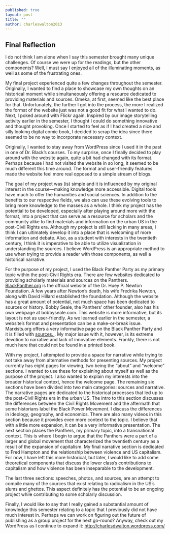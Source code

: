 ```yaml
---
published: true
layout: post
title: ""
author: charleswalton2013
---
```


## Final Reflection 

I do not think I am alone when I say this semester brought many unique challenges. Of course we were up for the readings, but the other components? Well, I must say I enjoyed all of the illuminating moments, as well as some of the frustrating ones. 

My final project experienced quite a few changes throughout the semester. Originally, I wanted to find a place to showcase my own thoughts on an historical moment while simultaneously offering a resource dedicated to providing materials and sources. Omeka, at first, seemed like the best place for that. Unfortunately, the further I got into the process, the more I realized the format of the website just was not a good fit for what I wanted to do. Next, I poked around with Flickr again. Inspired by our image storytelling activity earlier in the semester, I thought I could do something innovative and thought provoking. Once I started to feel as if I had created a nice and silly looking digital comic book, I decided to scrap the idea since there seemed to be no way to incorporate necessary context. 

Originally, I wanted to stay away from WordPress since I used it in the past in one of Dr. Black’s courses. To my surprise, once I finally decided to play around with the website again, quite a bit had changed with its format. Perhaps because I had not visited the website in so long, it seemed to be much different this time around. The format and user-friendly features made the website feel more real opposed to a simple stream of blogs. 

The goal of my project was (is) simple and it is influenced by my original interest in the course—making knowledge more accessible. Digital tools have much to offer the humanities and social sciences. In addition to the benefits to our respective fields, we also can use these evolving tools to bring more knowledge to the masses as a whole. I think my project has the potential to be developed, especially after playing around more with the format, into a project that can serve as a resource for scholars and the community alike to find materials and information on the urban US in the post-Civil Rights era. Although my project is still lacking in many areas, I think I can ultimately develop it into a place that is welcoming of more information and debate. Also, as a student with interests in the twentieth century, I think it is imperative to be able to utilize visualization in understanding the sources. I believe WordPress is an appropriate method to use when trying to provide a reader with those components, as well a historical narrative. 


For the purpose of my project, I used the Black Panther Party as my primary topic within the post-Civil Rights era. There are few websites dedicated to providing scholarly materials and sources on the Panthers. [BlackPanther.org](BlackPanther.org) is the official website of the Dr. Huey P. Newton Foundation. A few years after Newton’s death, his wife Fredrika Newton, along with David Hillard established the foundation. Although the website has a great amount of potential, not much space has been dedicated to sources or history. Bobby Seale, the Panthers’ other founder, also has his own webpage at bobbyseale.com. This website is more informative, but its layout is not as user-friendly. As we learned earlier in the semester, a website’s format and presentation can be a make-or-break issue. Marxists.org offers a very informative page on the Black Panther Party and it is filled with [sources. ](http://www.marxists.org/history/usa/workers/black-panthers/). My major issue with it, however, is its extreme devotion to narrative and lack of innovative elements. Frankly, there is not much here that could not be found in a printed book. 

With my project, I attempted to provide a space for narrative while trying to not take away from alternative methods for presenting sources. My project currently has eight pages for viewing, two being the “about” and “welcome” sections. I wanted to use these for explaining about myself as well as the purpose of the project. I also wanted to explain my interests into the broader historical context, hence the welcome page. The remaining six sections have been divided into two main categories: sources and narrative. The narrative pages are dedicated to the historical processes that led up to the post-Civil Rights era in the urban US. The intro to this section discusses the differences between the Civil Rights Movement and the aftermath that some historians label the Black Power Movement. I discuss the differences in ideology, geography, and economics. There are also many videos in this section because it provides even more context to the topic. I believe that with a little more expansion, it can be a very informative presentation. The next section places the Panthers, my primary topic, into a transnational context. This is where I begin to argue that the Panthers were a part of a larger and global movement that characterized the twentieth century as a result of the expansion of capitalism. My final narrative section is dedicated to Fred Hampton and the relationship between violence and US capitalism. For now, I have left this more historical, but later, I would like to add some theoretical components that discuss the lower class’s contributions to capitalism and how violence has been inseparable to the development. 

The last three sections: speeches, photos, and sources, are an attempt to compile many of the sources that exist relating to radicalism in the US’s slums and ghettos. This aspect definitely has the potential to be an ongoing project while contributing to some scholarly discussion. 

Finally, I would like to say that I really gained a substantial amount of knowledge this semester relating to a topic that I previously did not have much interest in. Perhaps we can work on figuring out the future of publishing as a group project for the next go-round? Anyway, check out my WordPress as I continue to expand it: http://charlesdwalton.wordpress.com/ 

